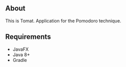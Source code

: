 ## About
This is Tomat. Application for the Pomodoro technique.

## Requirements
* JavaFX
* Java 8+
* Gradle